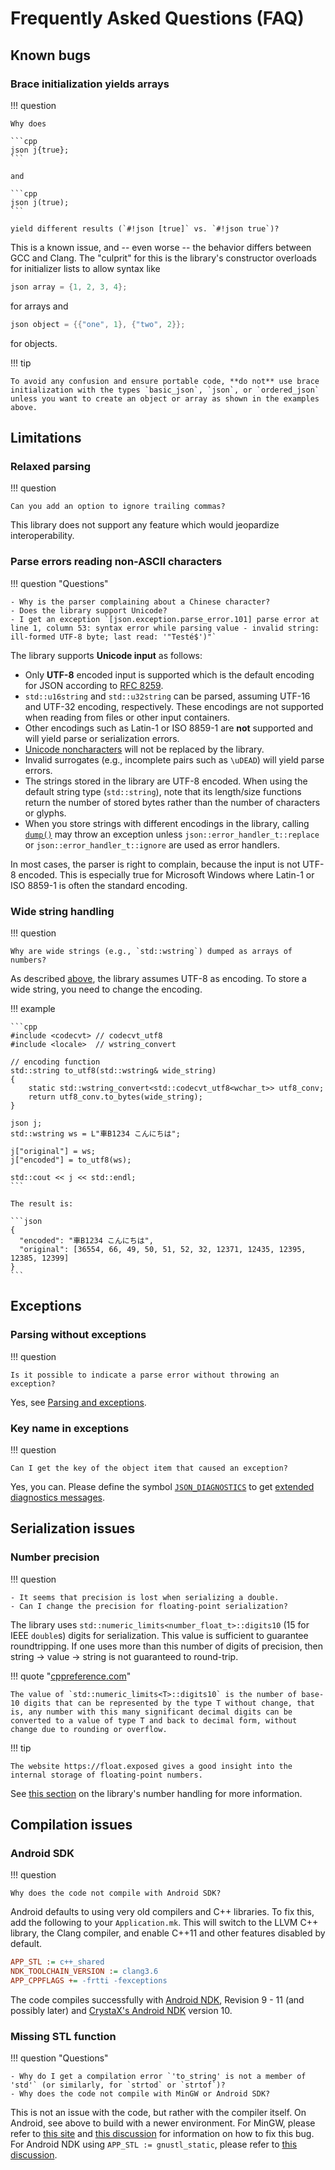 # Frequently Asked Questions (FAQ)

## Known bugs

### Brace initialization yields arrays

!!! question

    Why does

    ```cpp
    json j{true};
    ```

    and

    ```cpp
    json j(true);
    ```

    yield different results (`#!json [true]` vs. `#!json true`)?

This is a known issue, and -- even worse -- the behavior differs between GCC and Clang. The "culprit" for this is the library's constructor overloads for initializer lists to allow syntax like

```cpp
json array = {1, 2, 3, 4};
```

for arrays and

```cpp
json object = {{"one", 1}, {"two", 2}}; 
```

for objects.

!!! tip

    To avoid any confusion and ensure portable code, **do not** use brace initialization with the types `basic_json`, `json`, or `ordered_json` unless you want to create an object or array as shown in the examples above.

## Limitations

### Relaxed parsing

!!! question

	Can you add an option to ignore trailing commas?

This library does not support any feature which would jeopardize interoperability.


### Parse errors reading non-ASCII characters

!!! question "Questions"

	- Why is the parser complaining about a Chinese character?
	- Does the library support Unicode?
	- I get an exception `[json.exception.parse_error.101] parse error at line 1, column 53: syntax error while parsing value - invalid string: ill-formed UTF-8 byte; last read: '"Testé$')"`

The library supports **Unicode input** as follows:

- Only **UTF-8** encoded input is supported which is the default encoding for JSON according to [RFC 8259](https://tools.ietf.org/html/rfc8259.html#section-8.1).
- `std::u16string` and `std::u32string` can be parsed, assuming UTF-16 and UTF-32 encoding, respectively. These encodings are not supported when reading from files or other input containers.
- Other encodings such as Latin-1 or ISO 8859-1 are **not** supported and will yield parse or serialization errors.
- [Unicode noncharacters](http://www.unicode.org/faq/private_use.html#nonchar1) will not be replaced by the library.
- Invalid surrogates (e.g., incomplete pairs such as `\uDEAD`) will yield parse errors.
- The strings stored in the library are UTF-8 encoded. When using the default string type (`std::string`), note that its length/size functions return the number of stored bytes rather than the number of characters or glyphs.
- When you store strings with different encodings in the library, calling [`dump()`](https://nlohmann.github.io/json/classnlohmann_1_1basic__json_a50ec80b02d0f3f51130d4abb5d1cfdc5.html#a50ec80b02d0f3f51130d4abb5d1cfdc5) may throw an exception unless `json::error_handler_t::replace` or `json::error_handler_t::ignore` are used as error handlers.

In most cases, the parser is right to complain, because the input is not UTF-8 encoded. This is especially true for Microsoft Windows where Latin-1 or ISO 8859-1 is often the standard encoding.


### Wide string handling

!!! question

    Why are wide strings (e.g., `std::wstring`) dumped as arrays of numbers?

As described [above](#parse-errors-reading-non-ascii-characters), the library assumes UTF-8 as encoding.  To store a wide string, you need to change the encoding.

!!! example

    ```cpp
    #include <codecvt> // codecvt_utf8
    #include <locale>  // wstring_convert
    
    // encoding function
    std::string to_utf8(std::wstring& wide_string)
    {
        static std::wstring_convert<std::codecvt_utf8<wchar_t>> utf8_conv;
        return utf8_conv.to_bytes(wide_string);
    }
    
    json j;
    std::wstring ws = L"車B1234 こんにちは";
    
    j["original"] = ws;
    j["encoded"] = to_utf8(ws);
    
    std::cout << j << std::endl;
    ```
    
    The result is:
    
    ```json
    {
      "encoded": "車B1234 こんにちは",
      "original": [36554, 66, 49, 50, 51, 52, 32, 12371, 12435, 12395, 12385, 12399]
    }
    ```

## Exceptions

### Parsing without exceptions

!!! question

    Is it possible to indicate a parse error without throwing an exception?

Yes, see [Parsing and exceptions](../features/parsing/parse_exceptions.md).


### Key name in exceptions

!!! question

	Can I get the key of the object item that caused an exception?

Yes, you can. Please define the symbol [`JSON_DIAGNOSTICS`](../api/macros/json_diagnostics.md) to get [extended diagnostics messages](exceptions.md#extended-diagnostic-messages).


## Serialization issues


### Number precision

!!! question

	- It seems that precision is lost when serializing a double.
	- Can I change the precision for floating-point serialization?

The library uses `std::numeric_limits<number_float_t>::digits10` (15 for IEEE `double`s) digits for serialization. This value is sufficient to guarantee roundtripping. If one uses more than this number of digits of precision, then string -> value -> string is not guaranteed to round-trip.

!!! quote "[cppreference.com](https://en.cppreference.com/w/cpp/types/numeric_limits/digits10)"

	The value of `std::numeric_limits<T>::digits10` is the number of base-10 digits that can be represented by the type T without change, that is, any number with this many significant decimal digits can be converted to a value of type T and back to decimal form, without change due to rounding or overflow. 

!!! tip

	The website https://float.exposed gives a good insight into the internal storage of floating-point numbers.

See [this section](../features/types/number_handling.md#number-serialization) on the library's number handling for more information.

## Compilation issues

### Android SDK

!!! question

	Why does the code not compile with Android SDK?

Android defaults to using very old compilers and C++ libraries. To fix this, add the following to your `Application.mk`. This will switch to the LLVM C++ library, the Clang compiler, and enable C++11 and other features disabled by default.

```ini
APP_STL := c++_shared
NDK_TOOLCHAIN_VERSION := clang3.6
APP_CPPFLAGS += -frtti -fexceptions
```

The code compiles successfully with [Android NDK](https://developer.android.com/ndk/index.html?hl=ml), Revision 9 - 11 (and possibly later) and [CrystaX's Android NDK](https://www.crystax.net/en/android/ndk) version 10.


### Missing STL function

!!! question "Questions"

	- Why do I get a compilation error `'to_string' is not a member of 'std'` (or similarly, for `strtod` or `strtof`)?
	- Why does the code not compile with MinGW or Android SDK?

This is not an issue with the code,  but rather with the compiler itself. On Android, see above to build with a newer environment.  For MinGW, please refer to [this site](http://tehsausage.com/mingw-to-string) and [this discussion](https://github.com/nlohmann/json/issues/136) for information on how to fix this bug. For Android NDK using `APP_STL := gnustl_static`, please refer to [this discussion](https://github.com/nlohmann/json/issues/219).
